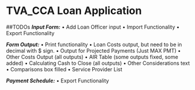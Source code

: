 # TVA_CCA Loan Application

##TODOs
***Input Form:***
•	Add Loan Officer input
•	Import Functionality
•	Export Functionality

***Form Output:***
•	Print functionality
•	Loan Costs output, but need to be in decimal with $ sign.
•	Output for Projected Payments (Just MAX PMT)
•	Other Costs Output (all outputs)
•	AIR Table (some outputs fixed, some added)
•	Calculating Cash to Close (all outputs)
•	Other Considerations text
•	Comparisons box filled
•	Service Provider List

***Payment Schedule:***
•	Export Functionality

